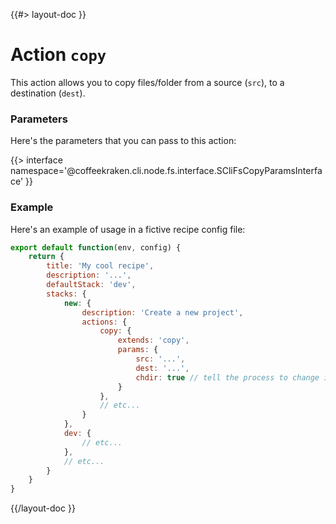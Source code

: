 <!--
/**
 * @name            copy
 * @namespace       doc.recipes.actions
 * @type            Markdown
 * @platform        md
 * @status          stable
 * @menu            Documentation / Recipes / Actions          /doc/recipes/actions/copy
 *
 * @since           2.0.0
 * @author    Olivier Bossel <olivier.bossel@gmail.com> (https://olivierbossel.com)
 */
-->

{{#> layout-doc }}

# Action `copy`

This action allows you to copy files/folder from a source (`src`), to a destination (`dest`).

### Parameters

Here's the parameters that you can pass to this action:

{{> interface namespace='@coffeekraken.cli.node.fs.interface.SCliFsCopyParamsInterface' }}

### Example

Here's an example of usage in a fictive recipe config file:

```js
export default function(env, config) {
    return {
        title: 'My cool recipe',
        description: '...',
        defaultStack: 'dev',
        stacks: {
            new: {
                description: 'Create a new project',
                actions: {
                    copy: {
                        extends: 'copy',
                        params: {
                            src: '...',
                            dest: '...',
                            chdir: true // tell the process to change into the copied folder if it is one
                        }
                    },
                    // etc...
                }
            },
            dev: {
                // etc...
            },
            // etc...
        }
    }
}
```

{{/layout-doc }}
